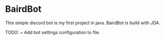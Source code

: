 # BairdBot
This simple discord bot is my first project in java.
BairdBot is build with JDA.

TODO:
~ Add bot settings configuration to file.
